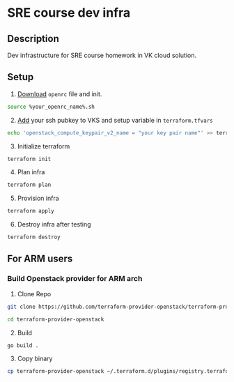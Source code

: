 # SRE course dev infra

## Description

Dev infrastructure for SRE course homework in VK cloud solution.

## Setup

1. [Download](https://mcs.mail.ru/app/project/keys/) `openrc` file and init.

```sh
source %your_openrc_name%.sh
```

2. [Add](https://mcs.mail.ru/app/account/key-pairs/) your ssh pubkey to VKS and setup variable in `terraform.tfvars`

```sh
echo 'openstack_compute_keypair_v2_name = "your key pair name"' >> terraform.tfvars
```

3. Initialize terraform

```sh
terraform init
```

4. Plan infra

```sh
terraform plan
```

5. Provision infra

```sh
terraform apply
```

6. Destroy infra after testing

```sh
terraform destroy
```

## For ARM users

### Build Openstack provider for ARM arch

1. Clone Repo

```sh
git clone https://github.com/terraform-provider-openstack/terraform-provider-openstack
```

```sh
cd terraform-provider-openstack
```

2. Build

```sh
go build .
```

3. Copy binary

```sh
cp terraform-provider-openstack ~/.terraform.d/plugins/registry.terraform.io/hashicorp/openstack/1.47.0/darwin_arm64/terraform-provider-openstack_v1.47.0
```
